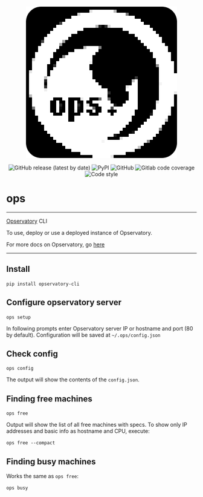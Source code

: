 <p align="center">
    <img src="image.png">
</p>
<p align="center">
  <img alt="GitHub release (latest by date)" src="https://img.shields.io/github/v/release/subatiq/ops?color=black&style=for-the-badge">
  <img alt="PyPI" src="https://img.shields.io/pypi/v/opservatory-cli?color=black&style=for-the-badge">
  <img alt="GitHub" src="https://img.shields.io/github/license/subatiq/ops?color=black&style=for-the-badge">
  <img alt="Gitlab code coverage" src="https://img.shields.io/gitlab/coverage/subatiq/ops/master?color=black&style=for-the-badge">
  <img alt="Code style" src="https://img.shields.io/badge/code%20style-black-black?style=for-the-badge">
</p>

# ops

---

[Opservatory](https://github.com/subatiq/opservatory) CLI

To use, deploy or use a deployed instance of Opservatory.

For more docs on Opservatory, go [here](https://subatiq.github.io/opservatory/)

---

## Install

```
pip install opservatory-cli
```


## Configure opservatory server

```
ops setup
```

In following prompts enter Opservatory server IP or hostname and port (80 by default). Configuration will be saved at `~/.ops/config.json`

## Check config 

```
ops config
```

The output will show the contents of the `config.json`.

## Finding free machines

```
ops free
```

Output will show the list of all free machines with specs. To show only IP addresses and basic info as hostname and CPU, execute:

```
ops free --compact
```

## Finding busy machines

Works the same as `ops free`:

```
ops busy
```




